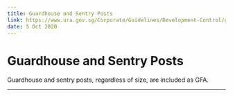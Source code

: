 ```yaml
---
title: Guardhouse and Sentry Posts
link: https://www.ura.gov.sg/Corporate/Guidelines/Development-Control/gross-floor-area/GFA/GuardhouseandSentryPosts
date: 5 Oct 2020
---
```


# Guardhouse and Sentry Posts

Guardhouse and sentry posts, regardless of size, are included as GFA.

---


